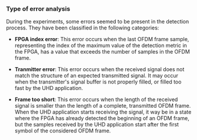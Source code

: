 ### Type of error analysis

During the experiments, some errors seemed to be present in the detection process. 
They have been classified in the following categories:

- **FPGA index error**: This error occurs when the last OFDM frame sample, 
representing the index of the maximum value of the detection metric in the FPGA,
has a value that exceeds the number of samples in the OFDM frame. 

- **Tranmitter error**: This error occurs when the received signal does not match 
the structure of an expected transmitted signal. 
It may occur when the transmitter's signal buffer is not properly filled, or filled
too fast by the UHD application.

- **Frame too short**: This error occurs when the length of the received signal
is smaller than the length of a complete, transmitted OFDM frame.
When the UHD application starts receiving the signal, it way be in a state where the 
FPGA has already detected the beginning of an OFDM frame, but the samples received by
the UHD application start after the first symbol of the considered OFDM frame.

